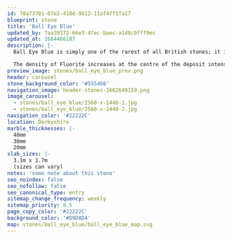 ```yaml
---
id: 78a73701-07e2-418d-9912-11af4ff1fa17
blueprint: stone
title: 'Ball Eye Blue'
updated_by: 7aa39372-66e3-4fec-baec-a1d8c0fff9ec
updated_at: 1664466187
description: |-
  Ball Eye Blue is simply one of the rarest of all British stones; it is also extremely beautiful. Quarried in Derbyshire, Ball Eye Blue is a rare vein of Limestone/Fluorite conglomerate. The vein in the marble varies in colour from Amethyst on the outer edge of the deposit to Royal Blue towards the middle.

  The density of Fluorite increases at the centre of the deposit intensifying the vivid blue colouration. There is currently only one single block of Ball Eye Blue available. It is the true jewel of Derbyshire.
preview_image: stones/ball_eye_blue_prev.png
header: carousel
stone_background_color: '#555466'
navigation_image: header-stones-1662649159.png
image_carousel:
  - stones/ball_eye_blue/2560-x-1440-1.jpg
  - stones/ball_eye_blue/2560-x-1440-2.jpg
navigation_color: '#22222C'
location: Derbyshire
marble_thicknesses: |-
  40mm
  30mm
  20mm
slab_sizes: |-
  3.1m x 1.7m
  (sizes can vary)
notes: 'some note about this stone'
seo_noindex: false
seo_nofollow: false
seo_canonical_type: entry
sitemap_change_frequency: weekly
sitemap_priority: 0.5
page_copy_color: '#22222C'
background_color: '#D9D8D4'
map: stones/ball_eye_blue/ball_eye_blue_map.svg
---
```


